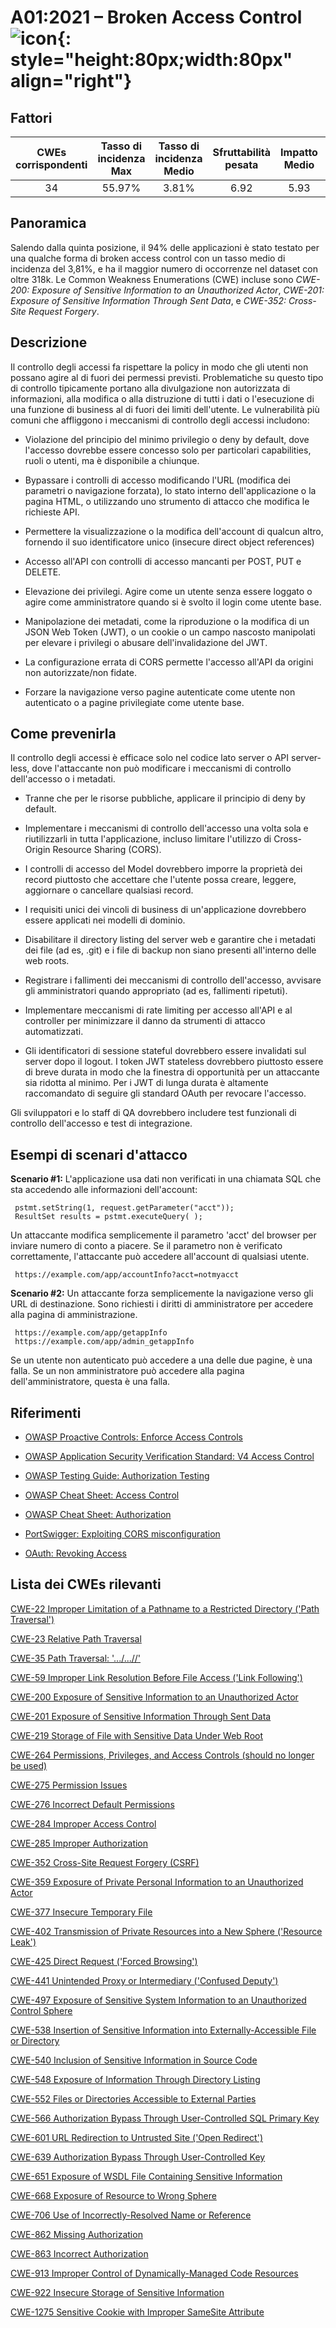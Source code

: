 # A01:2021 – Broken Access Control    ![icon](assets/TOP_10_Icons_Final_Broken_Access_Control.png){: style="height:80px;width:80px" align="right"}

## Fattori

| CWEs corrispondenti | Tasso di incidenza Max | Tasso di incidenza Medio | Sfruttabilità pesata | Impatto Medio | Copertura Max | Copertura media | Occorrenze Totali | CVE Totali |
|:-------------:|:--------------------:|:--------------------:|:--------------:|:--------------:|:----------------------:|:---------------------:|:-------------------:|:------------:|
| 34          | 55.97%             | 3.81%              | 6.92                 | 5.93                | 94.55%       | 47.72%       | 318,487           | 19,013     |

## Panoramica

Salendo dalla quinta posizione, il 94% delle applicazioni è stato testato per
una qualche forma di broken access control con un tasso medio di incidenza del 3,81%, e ha il maggior numero di occorrenze nel dataset con oltre 318k. Le Common Weakness Enumerations (CWE) incluse sono *CWE-200: Exposure of Sensitive Information to an Unauthorized Actor*, *CWE-201: Exposure of Sensitive Information Through Sent Data*, e *CWE-352: Cross-Site Request Forgery*.

## Descrizione

Il controllo degli accessi fa rispettare la policy in modo che gli utenti non possano agire al di fuori dei
permessi previsti. Problematiche su questo tipo di controllo tipicamente portano alla divulgazione non autorizzata di
informazioni, alla modifica o alla distruzione di tutti i dati o l'esecuzione di una funzione di business al di fuori dei limiti dell'utente. Le vulnerabilità più comuni che affliggono i meccanismi di controllo degli accessi includono:

- Violazione del principio del minimo privilegio o deny by default,
  dove l'accesso dovrebbe essere concesso solo per particolari capabilities,
  ruoli o utenti, ma è disponibile a chiunque.

- Bypassare i controlli di accesso modificando l'URL (modifica dei parametri o
  navigazione forzata), lo stato interno dell'applicazione o la
  pagina HTML, o utilizzando uno strumento di attacco che modifica le richieste API.

- Permettere la visualizzazione o la modifica dell'account di qualcun altro, fornendo
  il suo identificatore unico (insecure direct object references)

- Accesso all'API con controlli di accesso mancanti per POST, PUT e DELETE.

- Elevazione dei privilegi. Agire come un utente senza essere loggato o
  agire come amministratore quando si è svolto il login come utente base.

- Manipolazione dei metadati, come la riproduzione o la modifica di un JSON
  Web Token (JWT), o un cookie o un campo nascosto
  manipolati per elevare i privilegi o abusare dell'invalidazione del JWT.

- La configurazione errata di CORS permette l'accesso all'API da origini non autorizzate/non fidate.

- Forzare la navigazione verso pagine autenticate come utente non autenticato o
  a pagine privilegiate come utente base.

## Come prevenirla

Il controllo degli accessi è efficace solo nel codice lato server o
API server-less, dove l'attaccante non può modificare i meccanismi di controllo dell'accesso
o i metadati.

- Tranne che per le risorse pubbliche, applicare il principio di deny by default.

- Implementare i meccanismi di controllo dell'accesso una volta sola e riutilizzarli in tutta
  l'applicazione, incluso limitare l'utilizzo di Cross-Origin Resource Sharing (CORS).

- I controlli di accesso del Model dovrebbero imporre la proprietà dei record piuttosto che
  accettare che l'utente possa creare, leggere, aggiornare o cancellare qualsiasi
  record.

- I requisiti unici dei vincoli di business di un'applicazione dovrebbero essere applicati nei
  modelli di dominio.

- Disabilitare il directory listing del server web e garantire che i metadati dei file (ad es,
  .git) e i file di backup non siano presenti all'interno delle web roots.

- Registrare i fallimenti dei meccanismi di controllo dell'accesso, avvisare gli amministratori quando appropriato (ad es,
  fallimenti ripetuti).

- Implementare meccanismi di rate limiting per accesso all'API e al controller per minimizzare il danno da
  strumenti di attacco automatizzati.

- Gli identificatori di sessione stateful dovrebbero essere invalidati sul server dopo il logout.
  I token JWT stateless dovrebbero piuttosto essere di breve durata in modo che la finestra di 
  opportunità per un attaccante sia ridotta al minimo. Per i JWT di lunga durata è altamente raccomandato di
  seguire gli standard OAuth per revocare l'accesso.

Gli sviluppatori e lo staff di QA dovrebbero includere test funzionali di controllo dell'accesso
e test di integrazione.

## Esempi di scenari d'attacco

**Scenario #1:** L'applicazione usa dati non verificati in una chiamata SQL che
sta accedendo alle informazioni dell'account:

```
 pstmt.setString(1, request.getParameter("acct"));
 ResultSet results = pstmt.executeQuery( );
```

Un attaccante modifica semplicemente il parametro 'acct' del browser per inviare
numero di conto a piacere. Se il parametro non è verificato correttamente, l'attaccante può accedere all'account di qualsiasi utente.

```
 https://example.com/app/accountInfo?acct=notmyacct
```

**Scenario #2:** Un attaccante forza semplicemente la navigazione verso gli URL di destinazione. Sono richiesti i diritti di amministratore per accedere alla pagina di amministrazione.

```
 https://example.com/app/getappInfo
 https://example.com/app/admin_getappInfo
```
Se un utente non autenticato può accedere a una delle due pagine, è una falla. Se un non amministratore può accedere alla pagina dell'amministratore, questa è una falla.

## Riferimenti

-   [OWASP Proactive Controls: Enforce Access
    Controls](https://owasp.org/www-project-proactive-controls/v3/en/c7-enforce-access-controls)

-   [OWASP Application Security Verification Standard: V4 Access
    Control](https://owasp.org/www-project-application-security-verification-standard)

-   [OWASP Testing Guide: Authorization
    Testing](https://owasp.org/www-project-web-security-testing-guide/latest/4-Web_Application_Security_Testing/05-Authorization_Testing/README)

-   [OWASP Cheat Sheet: Access Control](https://cheatsheetseries.owasp.org/cheatsheets/Access_Control_Cheat_Sheet.html)

-   [OWASP Cheat Sheet: Authorization](https://cheatsheetseries.owasp.org/cheatsheets/Authorization_Cheat_Sheet.html)

-   [PortSwigger: Exploiting CORS
    misconfiguration](https://portswigger.net/blog/exploiting-cors-misconfigurations-for-bitcoins-and-bounties)
    
-   [OAuth: Revoking Access](https://www.oauth.com/oauth2-servers/listing-authorizations/revoking-access/)

## Lista dei CWEs rilevanti

[CWE-22 Improper Limitation of a Pathname to a Restricted Directory
('Path Traversal')](https://cwe.mitre.org/data/definitions/22.html)

[CWE-23 Relative Path Traversal](https://cwe.mitre.org/data/definitions/23.html)

[CWE-35 Path Traversal: '.../...//'](https://cwe.mitre.org/data/definitions/35.html)

[CWE-59 Improper Link Resolution Before File Access ('Link Following')](https://cwe.mitre.org/data/definitions/59.html)

[CWE-200 Exposure of Sensitive Information to an Unauthorized Actor](https://cwe.mitre.org/data/definitions/200.html)

[CWE-201 Exposure of Sensitive Information Through Sent Data](https://cwe.mitre.org/data/definitions/201.html)

[CWE-219 Storage of File with Sensitive Data Under Web Root](https://cwe.mitre.org/data/definitions/219.html)

[CWE-264 Permissions, Privileges, and Access Controls (should no longer be used)](https://cwe.mitre.org/data/definitions/264.html)

[CWE-275 Permission Issues](https://cwe.mitre.org/data/definitions/275.html)

[CWE-276 Incorrect Default Permissions](https://cwe.mitre.org/data/definitions/276.html)

[CWE-284 Improper Access Control](https://cwe.mitre.org/data/definitions/284.html)

[CWE-285 Improper Authorization](https://cwe.mitre.org/data/definitions/285.html)

[CWE-352 Cross-Site Request Forgery (CSRF)](https://cwe.mitre.org/data/definitions/352.html)

[CWE-359 Exposure of Private Personal Information to an Unauthorized Actor](https://cwe.mitre.org/data/definitions/359.html)

[CWE-377 Insecure Temporary File](https://cwe.mitre.org/data/definitions/377.html)

[CWE-402 Transmission of Private Resources into a New Sphere ('Resource Leak')](https://cwe.mitre.org/data/definitions/402.html)

[CWE-425 Direct Request ('Forced Browsing')](https://cwe.mitre.org/data/definitions/425.html)

[CWE-441 Unintended Proxy or Intermediary ('Confused Deputy')](https://cwe.mitre.org/data/definitions/441.html)

[CWE-497 Exposure of Sensitive System Information to an Unauthorized Control Sphere](https://cwe.mitre.org/data/definitions/497.html)

[CWE-538 Insertion of Sensitive Information into Externally-Accessible File or Directory](https://cwe.mitre.org/data/definitions/538.html)

[CWE-540 Inclusion of Sensitive Information in Source Code](https://cwe.mitre.org/data/definitions/540.html)

[CWE-548 Exposure of Information Through Directory Listing](https://cwe.mitre.org/data/definitions/548.html)

[CWE-552 Files or Directories Accessible to External Parties](https://cwe.mitre.org/data/definitions/552.html)

[CWE-566 Authorization Bypass Through User-Controlled SQL Primary Key](https://cwe.mitre.org/data/definitions/566.html)

[CWE-601 URL Redirection to Untrusted Site ('Open Redirect')](https://cwe.mitre.org/data/definitions/601.html)

[CWE-639 Authorization Bypass Through User-Controlled Key](https://cwe.mitre.org/data/definitions/639.html)

[CWE-651 Exposure of WSDL File Containing Sensitive Information](https://cwe.mitre.org/data/definitions/651.html)

[CWE-668 Exposure of Resource to Wrong Sphere](https://cwe.mitre.org/data/definitions/668.html)

[CWE-706 Use of Incorrectly-Resolved Name or Reference](https://cwe.mitre.org/data/definitions/706.html)

[CWE-862 Missing Authorization](https://cwe.mitre.org/data/definitions/862.html)

[CWE-863 Incorrect Authorization](https://cwe.mitre.org/data/definitions/863.html)

[CWE-913 Improper Control of Dynamically-Managed Code Resources](https://cwe.mitre.org/data/definitions/913.html)

[CWE-922 Insecure Storage of Sensitive Information](https://cwe.mitre.org/data/definitions/922.html)

[CWE-1275 Sensitive Cookie with Improper SameSite Attribute](https://cwe.mitre.org/data/definitions/1275.html)

